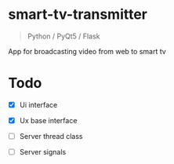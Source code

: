 # smart-tv-transmitter
> Python / PyQt5 / Flask
 
App for broadcasting video from web to smart tv

# Todo
- [X] Ui interface
- [X] Ux base interface
- [ ] Server thread class
- [ ] Server signals


